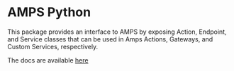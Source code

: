 # AMPS Python

This package provides an interface to AMPS by exposing Action, Endpoint, and Service classes that can be used in Amps Actions, Gateways, and Custom Services, respectively. 

The docs are available [here](https://mft-labs.github.io/amps-py)